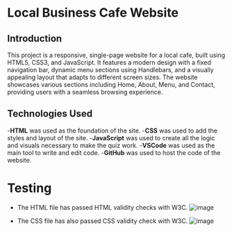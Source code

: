 # Local Business Cafe Website
## Introduction
This project is a responsive, single-page website for a local cafe, built using HTML5, CSS3, and JavaScript. It features a modern design with a fixed navigation bar, dynamic menu sections using Handlebars, and a visually appealing layout that adapts to different screen sizes. The website showcases various sections including Home, About, Menu, and Contact, providing users with a seamless browsing experience.

## Technologies Used
-**HTML** was used as the foundation of the site.
-**CSS** was used to add the styles and layout of the site.
-**JavaScript** was used to create all the logic and visuals necessary to make the quiz work.
-**VSCode** was used as the main tool to write and edit code.
-**GitHub** was used to host the code of the website.

# Testing
* The HTML file has passed HTML validity checks with W3C.
![image](https://github.com/user-attachments/assets/0b5b5791-f4b7-40de-8cc5-4f139122fc4f)

* The CSS file has also passed CSS validity check with W3C.
![image](https://github.com/user-attachments/assets/33eb53ac-6e1a-4ca3-bc95-790ebf692eca)

